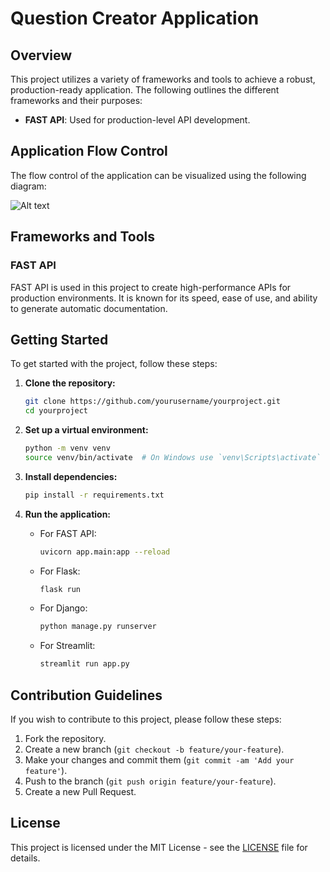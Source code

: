 
# Question Creator Application

## Overview
This project utilizes a variety of frameworks and tools to achieve a robust, production-ready application. The following outlines the different frameworks and their purposes:

- **FAST API**: Used for production-level API development.


## Application Flow Control
The flow control of the application can be visualized using the following diagram:


![Alt text]("https://whimsical.com/intwerviw-questions-creator-23ANvjR7LYnCLV9mfj26cZ@6HYTAunKLgTSmPL4hPzUnzpCisSshwPd9MPFX41BD9haYsd")


## Frameworks and Tools

### FAST API
FAST API is used in this project to create high-performance APIs for production environments. It is known for its speed, ease of use, and ability to generate automatic documentation.
## Getting Started

To get started with the project, follow these steps:

1. **Clone the repository:**
    ```sh
    git clone https://github.com/yourusername/yourproject.git
    cd yourproject
    ```

2. **Set up a virtual environment:**
    ```sh
    python -m venv venv
    source venv/bin/activate  # On Windows use `venv\Scripts\activate`
    ```

3. **Install dependencies:**
    ```sh
    pip install -r requirements.txt
    ```

4. **Run the application:**
    - For FAST API:
        ```sh
        uvicorn app.main:app --reload
        ```
    - For Flask:
        ```sh
        flask run
        ```
    - For Django:
        ```sh
        python manage.py runserver
        ```
    - For Streamlit:
        ```sh
        streamlit run app.py
        ```

## Contribution Guidelines

If you wish to contribute to this project, please follow these steps:

1. Fork the repository.
2. Create a new branch (`git checkout -b feature/your-feature`).
3. Make your changes and commit them (`git commit -am 'Add your feature'`).
4. Push to the branch (`git push origin feature/your-feature`).
5. Create a new Pull Request.

## License

This project is licensed under the MIT License - see the [LICENSE](LICENSE) file for details.
